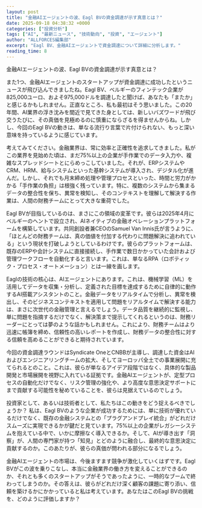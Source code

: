 ```yaml
---
layout: post
title: "金融AIエージェントの波、Eagl BVの資金調達が示す真意とは？"
date: 2025-09-18 04:38:32 +0000
categories: ["投資分析"]
tags: ["AI", "最新ニュース", "技術動向", "投資", "エージェント"]
author: "ALLFORCES編集部"
excerpt: "Eagl BV、金融AIエージェントで資金調達について詳細に分析します。"
reading_time: 8
---
```


金融AIエージェントの波、Eagl BVの資金調達が示す真意とは？

また1つ、金融AIエージェントのスタートアップが資金調達に成功したというニュースが飛び込んできましたね。Eagl BV、ベルギーのフィンテック企業が825,000ユーロ、およそ975,000ドルを調達したと聞けば、あなたも「またか」と感じるかもしれません。正直なところ、私も最初はそう思いました。この20年間、AI業界の浮き沈みを間近で見てきた身としては、新しいバズワードが飛び交うたびに、その真価を見極めるのに慎重にならざるを得ませんからね。しかし、今回のEagl BVの動きは、単なる流行り言葉で片付けられない、もっと深い意味を持っているように感じています。

考えてみてください。金融業界は、常に効率と正確性を追求してきました。私がこの業界を見始めた頃は、まだ75%以上の企業が手作業でのデータ入力や、複雑なスプレッドシートとにらめっこしていました。それが、ERPシステムやCRM、HRM、給与システムといった基幹システムが導入され、デジタル化が進んだ。しかし、それでも月末締め処理や管理プロセスといった、時間と労力がかかる「手作業の負担」は根強く残っています。特に、複数のシステムから集まるデータの整合性を保ち、異常を検知し、そのコンテキストを理解して解決する作業は、人間の財務チームにとって大きな重荷でした。

Eagl BVが目指しているのは、まさにこの領域の変革です。彼らは2025年4月にベルギーのヘントで設立され、AIネイティブの金融オペレーションプラットフォームを構築しています。共同創設者兼CEOのSamuel Van Innis氏が言うように、「ほとんどの財務チームは、真の価値を付加する代わりに問題解決に追われている」という現状を打破しようとしているわけです。彼らのプラットフォームは、既存のERPや会計システムに直接接続し、手作業で数日かかっていた会計および管理ワークフローを自動化すると言います。これは、単なるRPA（ロボティック・プロセス・オートメーション）とは一線を画します。

Eaglの技術の核心は、AIエージェントにあります。これは、機械学習（ML）を活用してデータを収集・分析し、定義された目標を達成するために自律的に動作するAI搭載アシスタントのこと。金融データをリアルタイムで分析し、異常を検出し、そのビジネスコンテキストを適用して問題をリアルタイムで解決する能力は、まさに次世代の金融管理と言えるでしょう。データ品質を継続的に監視し、単に問題を指摘するだけでなく、解決策まで提示してくれるというのは、財務リーダーにとっては夢のような話かもしれません。これにより、財務チームはより迅速に帳簿を締め、信頼性の高いレポートを作成し、財務データの整合性に対する信頼を高めることができると期待されています。

今回の資金調達ラウンドはSyndicate OneとCNBBが主導し、調達した資金はAIおよびエンジニアリングチームの拡大、そしてヨーロッパ全土での事業展開に充てられるとのこと。これは、彼らが単なるアイデア段階ではなく、具体的な製品開発と市場展開を視野に入れている証拠です。金融AIエージェントが、定型プロセスの自動化だけでなく、リスク管理の強化や、より高度な意思決定サポートにまで貢献する可能性を秘めていることを、彼らは見据えているのでしょう。

投資家として、あるいは技術者として、私たちはこの動きをどう捉えるべきでしょうか？ 私は、Eagl BVのような企業が成功するためには、単に技術が優れているだけでなく、既存の金融システムとの「プラグアンドプレイ統合」がどれだけスムーズに実現できるかが鍵だと見ています。75%以上の企業がレガシーシステムを抱えている中で、いかに摩擦なく導入できるか。そして、AIが導き出す「洞察」が、人間の専門家が持つ「知見」とどのように融合し、最終的な意思決定に貢献するのか。このあたりが、彼らの真価が問われる部分になるでしょう。

金融AIエージェントの市場は、今後ますます競争が激化していくはずです。Eagl BVがこの波を乗りこなし、本当に金融業界の働き方を変えることができるのか、それとも多くのスタートアップがそうであったように、一時的なブームで終わってしまうのか。その答えは、彼らがどれだけ深く顧客の課題に寄り添い、信頼を築けるかにかかっていると私は考えています。あなたはこのEagl BVの挑戦を、どのように評価しますか？

